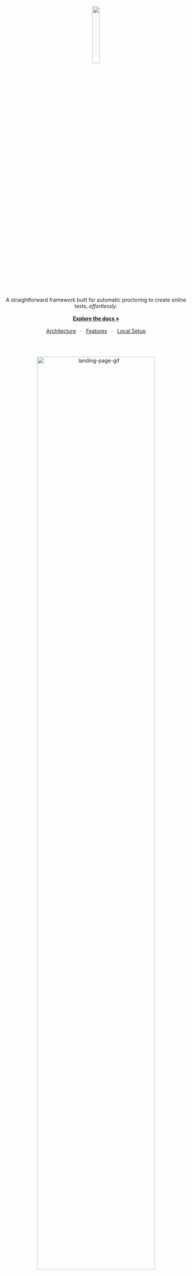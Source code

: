 <br />
<p align="center">
  <img src="./client/src/assets/logofont.svg" width="20%" />
</p>

<p align="center">
  A straightforward framework built for automatic proctoring to create online tests, <i>effortlessly</i>.
  <br />
  <br />
  <a href="#table-of-content"><b>Explore the docs »</b></a>
  <br />
  <br />
  <a href="#architecture-and-design">Architecture</a>
  &nbsp;&nbsp;·&nbsp;&nbsp;
  <a href="#demonstration">Features</a>
  &nbsp;&nbsp;·&nbsp;&nbsp;
  <a href="#contributing">Local Setup</a>
  <br />
</p>

<br />
<br />

<p align="center">
  <img src="./images/landing_page.gif" alt="landing-page-gif" width="80%" />
</p>

<br />

### Table Of Content

- [Architecture](#architecture-and-design)
- [Design](#design)
- [Demonstration & Features](#demonstration)
- [Technologies Used](#technologies-used)
- [Local Setup & Contributing](#contributing)
- [License](#license-)
- [Authors](#authors)

<br />

### Problem we are trying to solve?

Due to Covid 19, remote learning has been a constant and so have been online examinations. 
<br />
But proctoring has always been a task and cheating and unfair practices have always been a problem.
<br />

**Problems with the exisiting sytem?**

The current solutions assumes to have 2 platforms 
- One for testing purposes like Google Form for writing exams 
- And another, video conferencing platforms like meet or zoom for manual proctoring.

Our PS poses to develop an application that can automatically proctor and monitor students, without the need of manual proctoring - ie without a teacher's aid.

### Market & User Research

- On market research, the products available found, are paid.
- On user research and feedback from students, UX of such platforms isn't upto the mark.
- UX from the client's end isn't frictionless, it was expected by the client to upload questions on their platforms. 
- The existing product doesn't seem to have an accessible Admin Dashboard.

That's where we come into picture.
<br />
<br />

## Architecture and Design

The tradeoff in a Hackathon: `Speed over quality`

But something that we are proud of is, we tried to follow ideal software development practices.

- Architecture
- Design
- Code
<br />

The presentation for Aankh can be found [here](https://docs.google.com/presentation/d/1h3WqCwEhf5xG7TsZ-yNuDoE9ybbFiaAMEsltQ3KrLEc/edit?usp=sharing).

### Architecture

- The architecture and workflow was built using [excalidraw](https://excalidraw.com) and it is freaking [brilliant](https://github.com/excalidraw/excalidraw).
<br />
<img src="./images/architecture.svg" />
<br />

### Design

- The designs were built using [Figma](figma.com) and were brought to life with [React](https://beta.reactjs.org).
- [Design Link](https://www.figma.com/file/pbuXQGcgFpsi2lgEbtllXf/aankh)

<br />
  <img src="./images/all_designs.svg" />
<br />

## Demonstration

<br />

**Landing Page**

<p align="left">
  <img src='./images/landing_1.png' alt='Intro Screen' width="80%">
  <img src='./images/landing_2.png' alt='Features' width="80%">
  <img src='./images/landing_3.png' alt='Features 2' width="80%">
</p>

<br />
<br />

**Register & Login**
<br />

<table>
    <tr>
        <td>
            <img src='./images/register.png' alt='REGISTER'>
        </td>
        <td>
            <img src='./images/login.png' alt='LOGIN'>
        </td>
    </tr>
    <tr>
        <td>
          <p>User Registration - Face Verifacation to be done when exam starts.</p>
        </td>
        <td>
          <p>User Login to start the exam.</p>
        </td>
    </tr>
</table>

<br />

**Creating a Test and Dashbaord**

<br />

<table>
    <tr>
        <td>
            <img src='./images/create.png' alt='Create Test'>
        </td>
        <td>
            <img src='./images/dashboard.png' alt='Dashboard'>
        </td>
    </tr>
    <tr>
        <td>
          <p>Creating a test and expecting a Google/Microsoft Form Link</p>
        </td>
        <td>
          <p>Admin Dashboard: Tests arranged chronologically.</p>
        </td>
    </tr>
</table>

<br />

**Start Exam**

- After logging in and entering the unique test code.
- Live Snapshots will be captured, periodically and will be analysed for the following :
  -  Face Verification
  -  Face Cover/Visibility
  -  Multiple People Detection
<br />

<img src='./images/exam.png' alt='Start Exam' width="80%">
<br />

**Building a chrome extension for track of tabs**

<img src="https://user-images.githubusercontent.com/61280281/150633013-63494d63-13fd-4d97-8bed-b0700551cbe8.jpg" width="40%" />

<br />

**Checks for cheating**

- Face Verification
- Voice Detection
- Multiple People Detection
- Dev Tools Check
- Multiple Tabs Check
- Full Screen Check

<br />

<table>
    <tr>
        <td>
            <img src='./images/test_response_1.png' alt='Full Screen Detect'>
        </td>
        <td>
            <img src='./images/test_response_2.png' alt='Dev Tools'>
        </td>
    </tr>
    <tr>
        <td>
            <img src='./images/test_response_3.png' alt='Face Not Visible'>
        </td>
        <td>
            <img src='./images/test_response_4.png' alt='Multiple People'>
        </td>
    </tr>
</table>

<br />

Also, **ideas rejected**: These were rejcted due to false positives and unsurity of cheating.

- Eye Tracking
- Object detection
- Mouse Tracking

<br />

<br />

**Test Admin Dashboard**

- The following warning logs, data and statistics will be emailed to the Admin after the test.

<br />

<table>
    <tr>
        <td>
            <img src='./images/test_dashboard_1.png' alt='Test Dashboard'>
        </td>
        <td>
            <img src='./images/test_dashboard_2.png' alt='Test Dashboard 2'>
        </td>
    </tr>
    <tr>
        <td>
          <p>Test Dashboard: Admin can see statistics - no. of students with warnings and above the threshold.</p>
        </td>
        <td>
          <p>Admin Dashboard: Admin can Terminate or Continue a students exam based on warnings.</p>
        </td>
    </tr>
</table>


<br />

## Technologies Used

<br />

- Workflow and Architecture Design
  - Excalidraw
- Prototyping and Frontend Design
  - Figma
- Frontend
  - React.js
  - CSS
- Backend
  - Node.js (Express.js)
  - MongoDB
- Machine Learning
  - OpenCV
  - Tensorflow_hub
  - Flask

<br />

**Dependencies**

A freaking huge shoutout to:
- [react-webcam](https://www.npmjs.com/package/react-webcam)
- [devtools-detect](https://www.npmjs.com/package/devtools-detect)
- [react-chartjs-2](https://www.npmjs.com/package/react-chartjs-2)
- [chartjs](https://www.npmjs.com/package/chartjs)

<br />
<br />

## Contributing

**Local Setup || Project Structure**

NOTE: Individual instructions can be found in respective directories.

- The project contains 4 broad directories.

```
*
├───client
├───extension
├───model
└───server
```

- `client`: The frontend for the application.
- `extension`: Chrome/Edge extension to keep a track of browser tabs.
- `model`: Model APIs for Machine Learning.
- `server`: The backend for the application.

<br />

**Client**

For local setup of frontend:
- `cd client`
- `npm i`
- `npm start`
- Go to `localhost:3000`

Structure

```
src
├───assets
├───components
├───containers
└───index.js
```

Individual Component & Container Structure

```
component
├───component.jsx
└───component.css
```

<br />
<br />

**Extension**

Read [this](https://github.com/tusharnankani/LeadsTracker#using-this-extension) or [this](https://github.com/dheerajdlalwani/back-to-work/#how-to-install) for a brief description for installing extensions.
- Open new tab & type: `chrome://extensions` or `edge://extensions`.
- Look for the Developer mode toggle & turn it on if it's not already.
- After cloning the repository, click on `Load Unpacked` and select the `extension` directory.

<br />
<br />

**Model**

The complete setup can be found in the [`model` directory](./model).

NOTE:

- Apart from this `tensorflow` and `tensorflow_hub` should be installed .
- The face-pose-estimation model is not final it is just a placeholder for now(will improve it as we get time).
- How to convert javascript array for image into image tensor that part is remaining.

<br />
<br />

**Server**

For local setup of backend:
- `cd server`
- `npm i`
- `npm start`

```
server
├───controllers
├───middlewares
├───models
├───routes
└───package.json
```

<br />
<br />

### License 📜

[GNU General Public License v3.0](/LICENSE)


### Authors

- Vivek Namaye 
  - [LinkedIn](https://www.linkedin.com/in/viveknamaye/)
- Akshay Kanade 
  - [LinkedIn](https://www.linkedin.com/in/akshaykanade/)
- Tushar Nankani
  - [Twitter](https://twitter.com/tusharnankanii) 

<sub>We are Team VAT, not Value Added Tax, but Vivek, Akshay and myself, Tushar.</sub>
